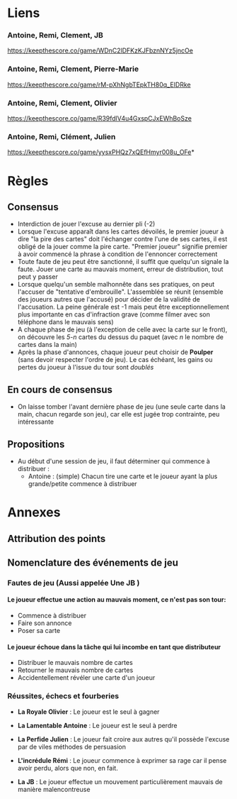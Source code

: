 # Liens 

### Antoine, Remi, Clement, JB
https://keepthescore.co/game/WDnC2lDFKzKJFbznNYz5jncOe

### Antoine, Remi, Clement, Pierre-Marie
https://keepthescore.co/game/rM-pXhNgbTEpkTH80q_EIDRke

### Antoine, Remi, Clement, Olivier
https://keepthescore.co/game/R39fdlV4u4GxspCJxEWhBoSze

### Antoine, Remi, Clément, Julien
https://keepthescore.co/game/yysxPHQz7xQEfHmyr008u_OFe*

# Règles



## Consensus

- Interdiction de jouer l'excuse au dernier pli (-2)
- Lorsque l'excuse apparaît dans les cartes dévoilés, le premier joueur à dire "la pire des cartes" doit l'échanger contre l'une de ses cartes, il est obligé de la jouer comme la pire carte. "Premier joueur" signifie premier à avoir commencé la phrase à condition de l'ennoncer correctement
- Toute faute de jeu peut être sanctionné, il suffit que quelqu'un signale la faute. Jouer une carte au mauvais moment, erreur de distribution, tout peut y passer
- Lorsque quelqu'un semble malhonnête dans ses pratiques, on peut l'accuser de "tentative d'embrouille". L'assemblée se réunit (ensemble des joueurs autres que l'accusé) pour décider de la validité de l'accusation. La peine générale est -1 mais peut être exceptionnellement plus importante en cas d'infraction grave (comme filmer avec son téléphone dans le mauvais sens)
- A chaque phase de jeu (à l'exception de celle avec la carte sur le front), on découvre les *5-n* cartes du dessus du paquet (avec *n* le nombre de cartes dans la main) 
- Après la phase d'annonces, chaque joueur peut choisir de **Poulper** (sans devoir respecter l'ordre de jeu). Le cas échéant, les gains ou pertes du joueur à l'issue du tour sont *doublés*

## En cours de consensus
- On laisse tomber l'avant dernière phase de jeu (une seule carte dans la main, chacun regarde son jeu), car elle est jugée trop contrainte, peu intéressante


## Propositions 
- Au début d'une session de jeu, il faut déterminer qui commence à distribuer : 
  - Antoine : (simple) Chacun tire une carte et le joueur ayant la plus grande/petite commence à distribuer




# Annexes 

## Attribution des points

## Nomenclature des événements de jeu

### Fautes de jeu (Aussi appelée **Une JB** )

#### Le joueur effectue une action au mauvais moment, ce n'est pas son tour: 
- Commence à distribuer
- Faire son annonce 
- Poser sa carte

#### Le joueur échoue dans la tâche qui lui incombe en tant que distributeur 
- Distribuer le mauvais nombre de cartes
- Retourner le mauvais nombre de cartes 
- Accidentellement révéler une carte d'un joueur



### Réussites, échecs et fourberies

- **La Royale Olivier** : Le joueur est le seul à gagner

- **La Lamentable Antoine** : Le joueur est le seul à perdre

- **La Perfide Julien** : Le joueur fait croire aux autres qu'il possède l'excuse par de viles méthodes de persuasion

- **L'incrédule Rémi** : Le joueur commence à exprimer sa rage car il pense avoir perdu, alors que non, en fait.

- **La JB** : Le joueur effectue un mouvement particulièrement mauvais de manière malencontreuse 
